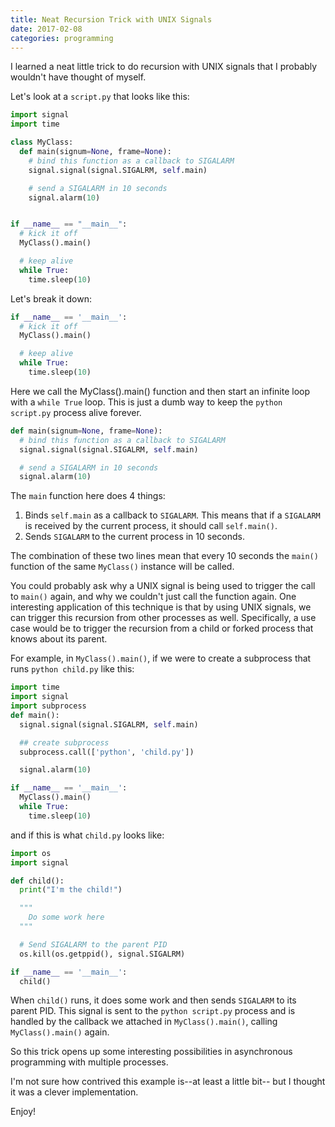 ```yaml
---
title: Neat Recursion Trick with UNIX Signals
date: 2017-02-08
categories: programming
---
```


I learned a neat little trick to do recursion with UNIX signals
that I probably wouldn't have thought of myself.

Let's look at a `script.py` that looks like this:

```python
import signal
import time

class MyClass:
  def main(signum=None, frame=None):
    # bind this function as a callback to SIGALARM
    signal.signal(signal.SIGALRM, self.main)

    # send a SIGALARM in 10 seconds
    signal.alarm(10)


if __name__ == "__main__":
  # kick it off
  MyClass().main()

  # keep alive
  while True:
    time.sleep(10)
```

Let's break it down:

```python
if __name__ == '__main__':
  # kick it off
  MyClass().main()

  # keep alive
  while True:
    time.sleep(10)
```

Here we call the MyClass().main() function and then start an
infinite loop with a `while True` loop. This is just a dumb
way to keep the `python script.py` process alive forever.

```python
def main(signum=None, frame=None):
  # bind this function as a callback to SIGALARM
  signal.signal(signal.SIGALRM, self.main)

  # send a SIGALARM in 10 seconds
  signal.alarm(10)
```

The `main` function here does 4 things:

1. Binds `self.main` as a callback to `SIGALARM`. This means
that if a `SIGALARM` is received by the current process, it should
call `self.main()`.
1. Sends `SIGALARM` to the current process in 10 seconds.

The combination of these two lines mean that every 10 seconds
the `main()` function of the same `MyClass()` instance will
be called.

You could probably ask why a UNIX signal is being used to trigger
the call to `main()` again, and why we couldn't just call the
function again. One interesting application of this technique is that by
using UNIX signals, we can trigger this recursion from other processes as well.
Specifically, a use case would be to trigger the recursion from a child
or forked process that knows about its parent.

For example, in `MyClass().main()`, if we were to create a subprocess
that runs `python child.py` like this:

```python
import time
import signal
import subprocess
def main():
  signal.signal(signal.SIGALRM, self.main)

  ## create subprocess
  subprocess.call(['python', 'child.py'])

  signal.alarm(10)

if __name__ == '__main__':
  MyClass().main()
  while True:
    time.sleep(10)
```

and if this is what `child.py` looks like:

```python
import os
import signal

def child():
  print("I'm the child!")

  """
    Do some work here
  """

  # Send SIGALARM to the parent PID
  os.kill(os.getppid(), signal.SIGALRM)

if __name__ == '__main__':
  child()
```

When `child()` runs, it does some work and then sends `SIGALARM`
to its parent PID. This signal is sent to the `python script.py`
process and is handled by the callback we attached in `MyClass().main()`,
calling `MyClass().main()` again.

So this trick opens up some interesting possibilities in asynchronous
programming with multiple processes.

I'm not sure how contrived this example is--at least a little bit--
but I thought it was a clever implementation.

Enjoy!
